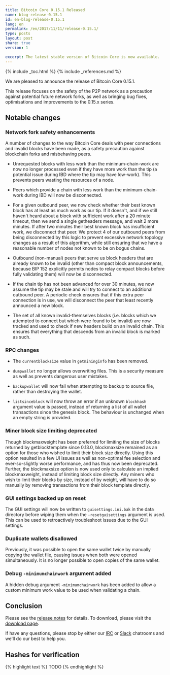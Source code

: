 ```yaml
---
title: Bitcoin Core 0.15.1 Released
name: blog-release-0.15.1
id: en-blog-release-0.15.1
lang: en
permalink: /en/2017/11/11/release-0.15.1/
type: posts
layout: post
share: true
version: 1

excerpt: The latest stable version of Bitcoin Core is now available.
---
```

{% include _toc.html %}
{% include _references.md %}

We are pleased to announce the release of Bitcoin Core 0.15.1.

This release focuses on the safety of the P2P network as a precaution against potential future network forks, as well as bringing bug fixes, optimisations and improvements to the 0.15.x series.

## Notable changes

### Network fork safety enhancements

A number of changes to the way Bitcoin Core deals with peer connections and invalid blocks
have been made, as a safety precaution against blockchain forks and misbehaving peers.

- Unrequested blocks with less work than the minimum-chain-work are now no longer processed even
if they have more work than the tip (a potential issue during IBD where the tip may have low-work).
This prevents peers wasting the resources of a node. 

- Peers which provide a chain with less work than the minimum-chain-work during IBD will now be disconnected.

- For a given outbound peer, we now check whether their best known block has at least as much work as our tip. If it
doesn't, and if we still haven't heard about a block with sufficient work after a 20 minute timeout, then we send
a single getheaders message, and wait 2 more minutes. If after two minutes their best known block has insufficient
work, we disconnect that peer. We protect 4 of our outbound peers from being disconnected by this logic to prevent
excessive network topology changes as a result of this algorithm, while still ensuring that we have a reasonable
number of nodes not known to be on bogus chains.

- Outbound (non-manual) peers that serve us block headers that are already known to be invalid (other than compact
block announcements, because BIP 152 explicitly permits nodes to relay compact blocks before fully validating them)
will now be disconnected.

- If the chain tip has not been advanced for over 30 minutes, we now assume the tip may be stale and will try to connect
to an additional outbound peer. A periodic check ensures that if this extra peer connection is in use, we will disconnect
the peer that least recently announced a new block.

- The set of all known invalid-themselves blocks (i.e. blocks which we attempted to connect but which were found to be
invalid) are now tracked and used to check if new headers build on an invalid chain. This ensures that everything that
descends from an invalid block is marked as such.

### RPC changes

- The `currentblocksize` value in `getmininginfo` has been removed.

- `dumpwallet` no longer allows overwriting files. This is a security measure as well as prevents dangerous user mistakes.

- `backupwallet` will now fail when attempting to backup to source file, rather than destroying the wallet.

- `listsinceblock` will now throw an error if an unknown `blockhash` argument value is passed, instead of returning a list
of all wallet transactions since the genesis block. The behaviour is unchanged when an empty string is provided.

### Miner block size limiting deprecated

Though blockmaxweight has been preferred for limiting the size of blocks returned by
getblocktemplate since 0.13.0, blockmaxsize remained as an option for those who wished
to limit their block size directly. Using this option resulted in a few UI issues as
well as non-optimal fee selection and ever-so-slightly worse performance, and has thus
now been deprecated. Further, the blockmaxsize option is now used only to calculate an
implied blockmaxweight, instead of limiting block size directly. Any miners who wish
to limit their blocks by size, instead of by weight, will have to do so manually by
removing transactions from their block template directly.

### GUI settings backed up on reset

The GUI settings will now be written to `guisettings.ini.bak` in the data directory before wiping them when
the `-resetguisettings` argument is used. This can be used to retroactively troubleshoot issues due to the
GUI settings.

### Duplicate wallets disallowed

Previously, it was possible to open the same wallet twice by manually copying the wallet file, causing
issues when both were opened simultaneously. It is no longer possible to open copies of the same wallet.

### Debug `-minimumchainwork` argument added

A hidden debug argument `-minimumchainwork` has been added to allow a custom minimum work value to be used
when validating a chain.

## Conclusion

Please see the [release notes][] for details.  To download, please visit
the [download page][].

If have any questions, please stop by either our [IRC][] or [Slack][]
chatrooms and we'll do our best to help you.

## Hashes for verification

{% highlight text %}
TODO
{% endhighlight %}


[release notes]: /en/releases/0.15.1/
[IRC]: https://en.bitcoin.it/wiki/IRC_channels
[Slack]: https://slack.bitcoincore.org/
[download page]: /en/download
